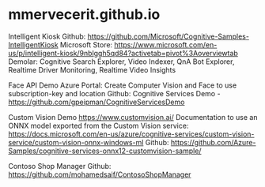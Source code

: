 # mmervecerit.github.io

Intelligent Kiosk
Github: https://github.com/Microsoft/Cognitive-Samples-IntelligentKiosk
Microsoft Store: https://www.microsoft.com/en-us/p/intelligent-kiosk/9nblggh5qd84?activetab=pivot%3Aoverviewtab
Demolar: Cognitive Search Explorer, Video Indexer, QnA Bot Explorer, Realtime Driver Monitoring, Realtime Video Insights

Face API Demo
Azure Portal: Create Computer Vision and Face to use subscription-key and location
Github: Cognitive Services Demo - https://github.com/gpeipman/CognitiveServicesDemo

Custom Vision Demo
https://www.customvision.ai/
Documentation to use an ONNX model exported from the Custom Vision service: https://docs.microsoft.com/en-us/azure/cognitive-services/custom-vision-service/custom-vision-onnx-windows-ml
Github: https://github.com/Azure-Samples/cognitive-services-onnx12-customvision-sample/

Contoso Shop Manager
Github: https://github.com/mohamedsaif/ContosoShopManager


 
